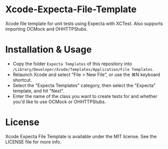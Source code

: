 # Xcode-Expecta-File-Template
Xcode file template for unit tests using Expecta with XCTest. Also supports importing OCMock and OHHTTPStubs.

# Installation & Usage

* Copy the folder `Expecta Templates` of this repository into `/Library/Developer/Xcode/Templates/Application/File Templates`.
* Relaunch Xcode and select "File > New File", or use the ⌘N keyboard shortcut.
* Select the "Expecta Templates" category, then select the "Expecta" template, and hit "Next".
* Enter the name of the class you want to create tests for and whether you'd like to use OCMock or OHHTTPStubs.

# License
Xcode Expecta File Template is available under the MIT license. See the LICENSE file for more info.
